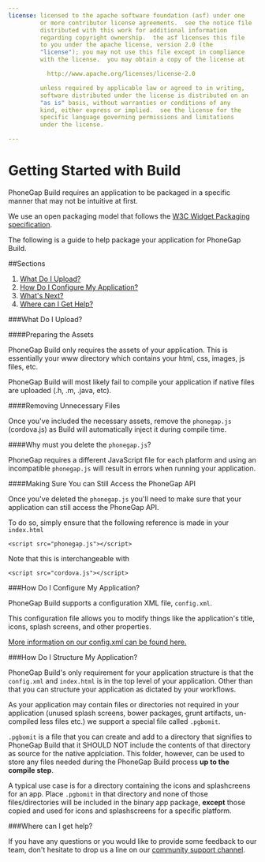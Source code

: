 ```yaml
---
license: licensed to the apache software foundation (asf) under one
         or more contributor license agreements.  see the notice file
         distributed with this work for additional information
         regarding copyright ownership.  the asf licenses this file
         to you under the apache license, version 2.0 (the
         "license"); you may not use this file except in compliance
         with the license.  you may obtain a copy of the license at

           http://www.apache.org/licenses/license-2.0

         unless required by applicable law or agreed to in writing,
         software distributed under the license is distributed on an
         "as is" basis, without warranties or conditions of any
         kind, either express or implied.  see the license for the
         specific language governing permissions and limitations
         under the license.

---
```


# Getting Started with Build

PhoneGap Build requires an application to be packaged in a specific manner that may not be intuitive at first.

We use an open packaging model that follows the [W3C Widget Packaging specification](http://www.w3.org/TR/widgets/).

The following is a guide to help package your application for PhoneGap Build.

##Sections

1. [What Do I Upload?](#what_do_i_upload)
2. [How Do I Configure My Application?](#configure_application)
3. [What's Next?](#whats_next)
3. [Where can I Get Help?](#whats_next)


<a id="#what_do_i_upload"></a>
###What Do I Upload?

####Preparing the Assets

PhoneGap Build only requires the assets of your application. This is essentially your www directory which contains your html, css, images, js files, etc.

PhoneGap Build will most likely fail to compile your application if native files are uploaded (.h, .m, .java, etc).

####Removing Unnecessary Files

Once you've included the necessary assets, remove the `phonegap.js` (cordova.js) as Build will automatically inject it during compile time.

####Why must you delete the `phonegap.js`?

PhoneGap requires a different JavaScript file for each platform and using an incompatible `phonegap.js` will result in errors when running your application.

####Making Sure You can Still Access the PhoneGap API

Once you've deleted the `phonegap.js` you'll need to make sure that your application can still access the PhoneGap API.

To do so, simply ensure that the following reference is made in your `index.html`

    <script src="phonegap.js"></script>

Note that this is interchangeable with

    <script src="cordova.js"></script>

<a id="#configure_application"></a>
###How Do I Configure My Application?

PhoneGap Build supports a configuration XML file, `config.xml`.

This configuration file allows you to modify things like the application's title, icons, splash screens, and other properties.

[More information on our config.xml can be found here.](configuring_basics.md.html)

<a id="#structure_application"></a>
###How Do I Structure My Application?

PhoneGap Build's only requirement for your application structure is that the `config.xml` and `index.html` is in the top level of your application.  Other than that
you can structure your application as dictated by your workflows.

As your application may contain files or directories not required in your application (unused splash screens, bower packages, grunt artifacts, un-compiled less files etc.) we support a
special file called `.pgbomit`.

`.pgbomit` is a file that you can create and add to a directory that signifies to PhoneGap Build that it SHOULD NOT
include the contents of that directory as source for the native applciation. This folder, however, can be
used to store any files needed during the PhoneGap Build process **up to the compile step**.

A typical use case is for a directory containing the icons and splashcreens for an app. Place `.pgbomit` in that directory and none of those files/directories will be included in the binary app package, **except** those copied and used for icons and splashscreens for a specific platform.

<a id="help"></a>
###Where can I get help?

If you have any questions or you would like to provide some feedback to our team, don't hesitate to drop us a line on our [community support channel](http://community.phonegap.com).
